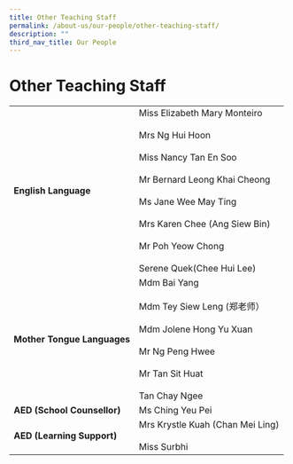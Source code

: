 ```yaml
---
title: Other Teaching Staff
permalink: /about-us/our-people/other-teaching-staff/
description: ""
third_nav_title: Our People
---
```

# **Other Teaching Staff**

|  	|  	|
|---	|---	|
| **English   Language** 	| Miss Elizabeth Mary Monteiro<br>     <br>Mrs Ng Hui Hoon<br>      <br>Miss Nancy Tan En Soo<br>     <br>Mr Bernard Leong Khai Cheong<br> <br>Ms Jane Wee May Ting<br> <br>Mrs Karen Chee (Ang Siew Bin)<br> <br>Mr Poh Yeow Chong <br> <br>Serene Quek(Chee Hui Lee)  	|
| **Mother   Tongue Languages** 	| Mdm Bai Yang<br>     <br>Mdm Tey Siew Leng (郑老师）<br>      <br>Mdm Jolene Hong Yu Xuan<br>      <br>Mr Ng Peng Hwee<br>      <br>Mr Tan Sit Huat<br>      <br>Tan Chay Ngee 	|
| **AED (School Counsellor)** 	| Ms Ching Yeu Pei 	|
| **AED (Learning Support)** 	| Mrs Krystle   Kuah (Chan Mei Ling) <br> <br> Miss Surbhi 	|